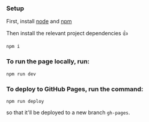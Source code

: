 ### Setup
First, install [node](https://nodejs.org/en) and [npm](https://docs.npmjs.com/downloading-and-installing-node-js-and-npm)

Then install the relevant project dependencies 👍
```
npm i
```

### To run the page locally, run:
```
npm run dev
```


### To deploy to GitHub Pages, run the command:
```
npm run deploy
```
so that it'll be deployed to a new branch `gh-pages`.